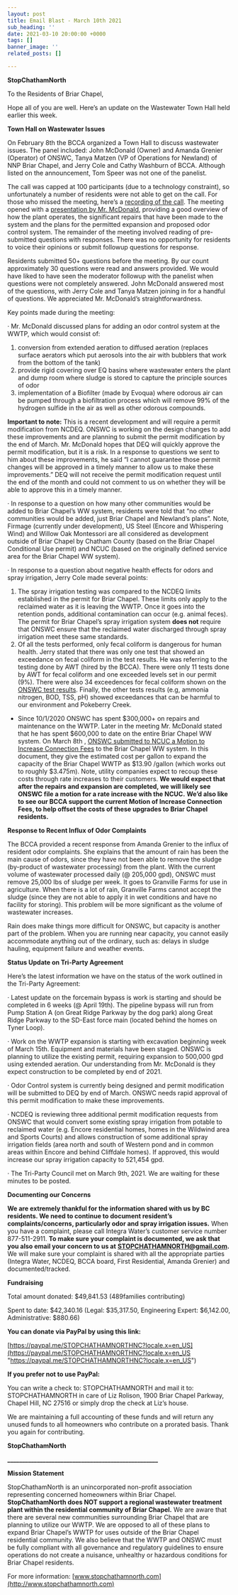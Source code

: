 ```yaml
---
layout: post
title: Email Blast - March 10th 2021
sub_heading: ''
date: 2021-03-10 20:00:00 +0000
tags: []
banner_image: ''
related_posts: []

---
```

**StopChathamNorth**

To the Residents of Briar Chapel,

Hope all of you are well. Here’s an update on the Wastewater Town Hall held earlier this week.

**Town Hall on Wastewater Issues**

On February 8th the BCCA organized a Town Hall to discuss wastewater issues. The panel included: John McDonald (Owner) and Amanda Grenier (Operator) of ONSWC, Tanya Matzen (VP of Operations for Newland) of NNP Briar Chapel, and Jerry Cole and Cathy Washburn of BCCA. Although listed on the announcement, Tom Speer was not one of the panelist.

The call was capped at 100 participants (due to a technology constraint), so unfortunately a number of residents were not able to get on the call. For those who missed the meeting, here’s a [recording of the call](https://www.youtube.com/watch?v=HiZMLNprMtk). The meeting opened with a [presentation by Mr. McDonald](https://www.briarchapellife.com/ResourceCenter/Download/44435/onswc%20bc%20wwtp%20presentation_3_821?doc_id=2887228&print=1&view=1), providing a good overview of how the plant operates, the significant repairs that have been made to the system and the plans for the permitted expansion and proposed odor control system. The remainder of the meeting involved reading of pre-submitted questions with responses. There was no opportunity for residents to voice their opinions or submit followup questions for response.

Residents submitted 50+ questions before the meeting. By our count approximately 30 questions were read and answers provided. We would have liked to have seen the moderator followup with the panelist when questions were not completely answered. John McDonald answered most of the questions, with Jerry Cole and Tanya Matzen joining in for a handful of questions. We appreciated Mr. McDonald’s straightforwardness.

Key points made during the meeting:

· Mr. McDonald discussed plans for adding an odor control system at the WWTP, which would consist of:

1. conversion from extended aeration to diffused aeration (replaces surface aerators which put aerosols into the air with bubblers that work from the bottom of the tank)
2. provide rigid covering over EQ basins where wastewater enters the plant and dump room where sludge is stored to capture the principle sources of odor
3. implementation of a Biofilter (made by Evoqua) where odorous air can be pumped through a biofiltration process which will remove 99% of the hydrogen sulfide in the air as well as other odorous compounds.

**Important to note:** This is a recent development and will require a permit modification from NCDEQ. ONSWC is working on the design changes to add these improvements and are planning to submit the permit modification by the end of March. Mr. McDonald hopes that DEQ will quickly approve the permit modification, but it is a risk. In a response to questions we sent to him about these improvements, he said “I cannot guarantee those permit changes will be approved in a timely manner to allow us to make these improvements.” DEQ will not receive the permit modification request until the end of the month and could not comment to us on whether they will be able to approve this in a timely manner.

· In response to a question on how many other communities would be added to Briar Chapel’s WW system, residents were told that “no other communities would be added, just Briar Chapel and Newland’s plans”. Note, Firmage (currently under development), US Steel (Encore and Whispering Wind) and Willow Oak Montessori are all considered as development outside of Briar Chapel by Chatham County (based on the Briar Chapel Conditional Use permit) and NCUC (based on the originally defined service area for the Briar Chapel WW system).

· In response to a question about negative health effects for odors and spray irrigation, Jerry Cole made several points:

1. The spray irrigation testing was compared to the NCDEQ limits established in the permit for Briar Chapel. These limits only apply to the reclaimed water as it is leaving the WWTP. Once it goes into the retention ponds, additional contamination can occur (e.g. animal feces). The permit for Briar Chapel’s spray irrigation system **does not** require that ONSWC ensure that the reclaimed water discharged through spray irrigation meet these same standards.
2. Of all the tests performed, only fecal coliform is dangerous for human health. Jerry stated that there was only one test that showed an exceedance on fecal coliform in the test results. He was referring to the testing done by AWT (hired by the BCCA). There were only 11 tests done by AWT for fecal coliform and one exceeded levels set in our permit (9%). There were also 34 exceedences for fecal coliform shown on the [ONSWC test results](https://www.briarchapellife.com/ResourceCenter/Download/44435/annex%201%20onswc%20sampling%20data%202020?doc_id=2878182&print=1&view=1). Finally, the other tests results (e.g, ammonia nitrogen, BOD, TSS, pH) showed exceedances that can be harmful to our environment and Pokeberry Creek.

* Since 10/1/2020 ONSWC has spent $300,000+ on repairs and maintenance on the WWTP. Later in the meeting Mr. McDonald stated that he has spent $600,000 to date on the entire Briar Chapel WW system. On March 8th , [ONSWC submitted to NCUC a Motion to Increase Connection Fees](https://starw1.ncuc.net/NCUC/ViewFile.aspx?Id=3ae4305f-ecc7-48fb-98f9-de5d1e84c4bb) to the Briar Chapel WW system. In this document, they give the estimated cost per gallon to expand the capacity of the Briar Chapel WWTP as $13.90 /gallon (which works out to roughly $3.475m). Note, utility companies expect to recoup these costs through rate increases to their customers. **We would expect that after the repairs and expansion are completed, we will likely see ONSWC file a motion for a rate increase with the NCUC.** **We’d also like to see our BCCA support the current Motion of Increase Connection Fees, to help offset the costs of these upgrades to Briar Chapel residents.**

**Response to Recent Influx of Odor Complaints**

The BCCA provided a recent response from Amanda Grenier to the influx of resident odor complaints. She explains that the amount of rain has been the main cause of odors, since they have not been able to remove the sludge (by-product of wastewater processing) from the plant. With the current volume of wastewater processed daily (@ 205,000 gpd), ONSWC must remove 25,000 lbs of sludge per week. It goes to Granville Farms for use in agriculture. When there is a lot of rain, Granville Farms cannot accept the sludge (since they are not able to apply it in wet conditions and have no facility for storing). This problem will be more significant as the volume of wastewater increases.

Rain does make things more difficult for ONSWC, but capacity is another part of the problem. When you are running near capacity, you cannot easily accommodate anything out of the ordinary, such as: delays in sludge hauling, equipment failure and weather events.

**Status Update on Tri-Party Agreement**

Here’s the latest information we have on the status of the work outlined in the Tri-Party Agreement:

· Latest update on the forcemain bypass is work is starting and should be completed in 6 weeks (@ April 19th). The pipeline bypass will run from Pump Station A (on Great Ridge Parkway by the dog park) along Great Ridge Parkway to the SD-East force main (located behind the homes on Tyner Loop).

· Work on the WWTP expansion is starting with excavation beginning week of March 15th. Equipment and materials have been staged. ONSWC is planning to utilize the existing permit, requiring expansion to 500,000 gpd using extended aeration. Our understanding from Mr. McDonald is they expect construction to be completed by end of 2021.

· Odor Control system is currently being designed and permit modification will be submitted to DEQ by end of March. ONSWC needs rapid approval of this permit modification to make these improvements.

· NCDEQ is reviewing three additional permit modification requests from ONSWC that would convert some existing spray irrigation from potable to reclaimed water (e.g. Encore residential homes, homes in the Wildwind area and Sports Courts) and allows construction of some additional spray irrigation fields (area north and south of Western pond and in common areas within Encore and behind Cliffdale homes). If approved, this would increase our spray irrigation capacity to 521,454 gpd.

· The Tri-Party Council met on March 9th, 2021. We are waiting for these minutes to be posted.

**Documenting our Concerns**

**We are extremely thankful for the information shared with us by BC residents. We need to continue to document resident’s complaints/concerns, particularly odor and spray irrigation issues.** When you have a complaint, please call Integra Water’s customer service number 877-511-2911. **To make sure your complaint is documented, we ask that you also email your concern to us at** [**STOPCHATHAMNORTH@gmail.com**](mailto:STOPCHATHAMNORTH@gmail.com)**.** We will make sure your complaint is shared with all the appropriate parties (Integra Water, NCDEQ, BCCA board, First Residential, Amanda Grenier) and documented/tracked.

**Fundraising**

Total amount donated: $49,841.53 (489families contributing)

Spent to date: $42,340.16 (Legal: $35,317.50, Engineering Expert: $6,142.00, Administrative: $880.66)

**You can donate via PayPal by using this link:**

[https://paypal.me/STOPCHATHAMNORTHNC?locale.x=en_US](https://paypal.me/STOPCHATHAMNORTHNC?locale.x=en_US "https://paypal.me/STOPCHATHAMNORTHNC?locale.x=en_US")

**If you prefer not to use PayPal:**

You can write a check to: STOPCHATHAMNORTH and mail it to: STOPCHATHAMNORTH in care of Liz Rolison, 1900 Briar Chapel Parkway, Chapel Hill, NC 27516 or simply drop the check at Liz’s house.

We are maintaining a full accounting of these funds and will return any unused funds to all homeowners who contribute on a prorated basis. Thank you again for contributing.

**StopChathamNorth**

**___________________________________________________**

**Mission Statement**

StopChathamNorth is an unincorporated non-profit association representing concerned homeowners within Briar Chapel. **StopChathamNorth does NOT support a regional wastewater treatment plant within the residential community of Briar Chapel.** We are aware that there are several new communities surrounding Briar Chapel that are planning to utilize our WWTP. We are opposed to all of these plans to expand Briar Chapel’s WWTP for uses outside of the Briar Chapel residential community. We also believe that the WWTP and ONSWC must be fully compliant with all governance and regulatory guidelines to ensure operations do not create a nuisance, unhealthy or hazardous conditions for Briar Chapel residents.

For more information: [www.stopchathamnorth.com](http://www.stopchathamnorth.com)